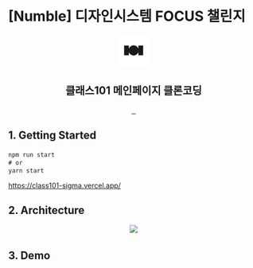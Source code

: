 # [Numble] 디자인시스템 FOCUS 챌린지

<p align="center">
    <img src="./public/apple-icon.png" height="64">
    <h2 align="center">클래스101 메인페이지 클론코딩</h2>
</p>

<p align="center">
  
  <a aria-label="GitHub Stars" href="https://github.com/hy57in/class101">
    <img alt="" src="https://img.shields.io/badge/React-20232A?style=for-the-badge&logo=react&logoColor=61DAFB">
  </a>
  <a aria-label="Web Analytics Handbook" href="https://github.com/hy57in/class101">
    <img alt="" src="https://img.shields.io/badge/typescript-007acc?style=for-the-badge&logo=typescript&logoColor=white">
  </a>
  <a aria-label="Web Analytics Handbook" href="https://github.com/hy57in/class101">
    <img alt="" src="https://img.shields.io/badge/Vercel-000000?style=for-the-badge&logo=vercel&logoColor=white">
  </a>
  
</p>

## 1. Getting Started

```shell
npm run start
# or
yarn start
```

https://class101-sigma.vercel.app/

## 2. Architecture

<div align="center">
<img src="public/images/PPT/Architecture.png" width="90%" />
</div>

## 3. Demo
